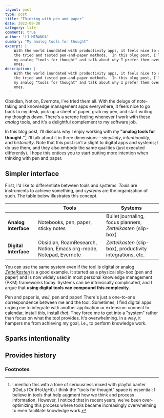 ```yaml
---
layout: post
type: post
title: "Thinking with pen and paper"
date: 2022-09-30
category: life
comments: true
author: "LJ MIRANDA"
summary: "My analog tools for thought"
excerpt: |
    With the world inundated with productivity apps, it feels nice to return to
    the tried and tested pen-and-paper methods.  In this blog post, I'll share
    my analog "tools for thought" and talk about why I prefer them over digital
    ones.
description: |
    With the world inundated with productivity apps, it feels nice to return to
    the tried and tested pen-and-paper methods.  In this blog post, I'll share
    my analog "tools for thought" and talk about why I prefer them over digital
    ones.
---
```


<span class="firstcharacter">O</span>bsidian, Notion, Evernote, I've tried them
all. With the deluge of note-taking and knowledge management apps everywhere, it
feels nice to go back to my desk, pick up a sheet of paper, grab my pen, and
start writing my thoughts down. There's a serene feeling whenever I work with
these *analog* tools, and it's a delightful complement to my software job.

In this blog post, I'll discuss why I enjoy working with my **"analog tools for
thought."**[^1] I'll talk about it in three dimensions&mdash;*simplicity*,
*intentionality*, and *historicity*. Note that this post isn't a slight to
digital apps and systems; I do use them, and they also embody the same qualities
(just executed differently). I hope this entices you to start putting more
intention when thinking with pen and paper.


## Simpler interface

First, I'd like to differentiate between tools and systems. *Tools* are
instruments to achieve something, and *systems* are the organization of such.
The table below illustrates this concept.

|         | Tools                                    | Systems                                                    |
|---------|------------------------------------------|------------------------------------------------------------|
| **Analog Interface**  | Notebooks, pen, paper, sticky notes      | Bullet journaling, focus planners, *Zettelkasten* (slip-box) |
| **Digital Interface** | Obsidian, RoamResearch, Notion, Emacs org-mode, Notepad, Evernote | *Zettelkasten* (slip-box), productivity integrations, etc.   |


You can use the same system even if the tool is digital or analog.
[*Zettelkasten*](https://en.wikipedia.org/wiki/Zettelkasten) is a good example.
It started as a physical slip-box (pen and paper) and is now widely used in most
personal knowledge management (PKM) frameworks today. Systems can be
intrinsically complicated, and I argue that **using digital tools can compound
this complexity**.

Pen and paper is, *well*, pen and paper! There's just a one-to-one
correspondence between me and the tool. Sometimes, I find digital apps urging me
to integrate with another application or extension: connect to calendar, install
*this*, install *that*. They force me to get into a "system" rather than focus
on what the tool provides. It's overwhelming. In a way, it hampers me from
achieving my goal, i.e., to perform knowledge work.

<!-- picture of blank midori -->

<!-- empty work -->

## Sparks intentionality

## Provides history



[^1]:

    I mention this with a tone of seriousness mixed with playful banter (tOoLs fOr tHoUgHt). I think
    the "tools for thought" space is essential; I believe in tools that help
    augment how we think and process information. However, I noticed that in recent
    years, we've been over-optimizing this process where tools became increasingly
    overwhelming to even facilitate knowledge work.



### Footnotes